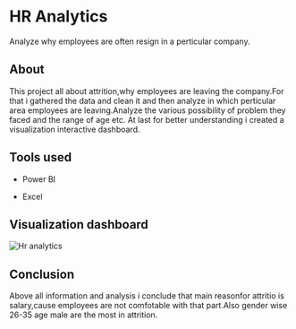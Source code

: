 
# HR Analytics

Analyze why employees are often resign in a perticular company.



## About
This project all about attrition,why employees are leaving the company.For that i gathered the data and clean it and then analyze in which perticular area employees are leaving.Analyze the various possibility of problem they faced and the range of age etc.
At last for better understanding i created a visualization interactive dashboard.



## Tools used

- Power BI

- Excel


## Visualization dashboard



![Hr analytics](https://user-images.githubusercontent.com/129640701/234630273-655648a3-505f-4dd6-a346-8c5004d017a2.jpg)

## Conclusion

Above all information and analysis i conclude that main reasonfor attritio is salary,cause employees are not comfotable with that part.Also gender wise 26-35 age male are the most in attrition. 
